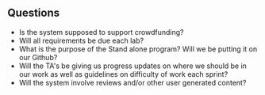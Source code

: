 ## Questions

* Is the system supposed to support crowdfunding? 
* Will all requirements be due each lab? 
* What is the purpose of the Stand alone program? Will we be putting it on our Github? 
* Will the TA's be giving us progress updates on where we should be in our work as well as guidelines on difficulty of work each sprint?
* Will the system involve reviews and/or other user generated content?
